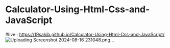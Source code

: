 # Calculator-Using-Html-Css-and-JavaScript
#live : https://19sakib.github.io/Calculator-Using-Html-Css-and-JavaScript/
![Uploading Screenshot 2024-08-16 231048.png…]()
